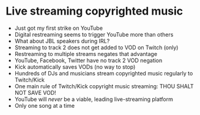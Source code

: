 # Live streaming copyrighted music

* Just got my first strike on YouTube
* Digital restreaming seems to trigger YouTube more than others
* What about JBL speakers during IRL?
* Streaming to track 2 does not get added to VOD on Twitch (only)
* Restreaming to multiple streams negates that advantage
* YouTube, Facebook, Twitter have no track 2 VOD negation
* Kick automatically saves VODs (no way to stop)
* Hundreds of DJs and musicians stream copyrighted music regularly to Twitch/Kick
* One main rule of Twitch/Kick copyright music streaming: THOU SHALT NOT SAVE VOD!
* YouTube will *never* be a viable, leading live-streaming platform
* Only one song at a time
